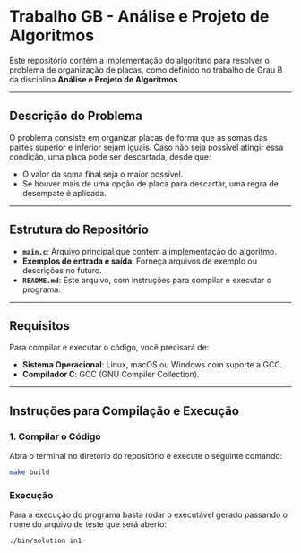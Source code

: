 # Trabalho GB - Análise e Projeto de Algoritmos

Este repositório contém a implementação do algoritmo para resolver o problema de organização de placas, como definido no trabalho de Grau B da disciplina **Análise e Projeto de Algoritmos**.

---

## Descrição do Problema

O problema consiste em organizar placas de forma que as somas das partes superior e inferior sejam iguais. Caso não seja possível atingir essa condição, uma placa pode ser descartada, desde que:
- O valor da soma final seja o maior possível.
- Se houver mais de uma opção de placa para descartar, uma regra de desempate é aplicada.

---

## Estrutura do Repositório

- **`main.c`**: Arquivo principal que contém a implementação do algoritmo.
- **Exemplos de entrada e saída**: Forneça arquivos de exemplo ou descrições no futuro.
- **`README.md`**: Este arquivo, com instruções para compilar e executar o programa.

---

## Requisitos

Para compilar e executar o código, você precisará de:
- **Sistema Operacional**: Linux, macOS ou Windows com suporte a GCC.
- **Compilador C**: GCC (GNU Compiler Collection).

---

## Instruções para Compilação e Execução

### 1. Compilar o Código
Abra o terminal no diretório do repositório e execute o seguinte comando:

```bash
make build
```

### Execução
Para a execução do programa basta rodar o executável gerado passando o nome do arquivo de teste
que será aberto:
```bash
./bin/solution in1
```
